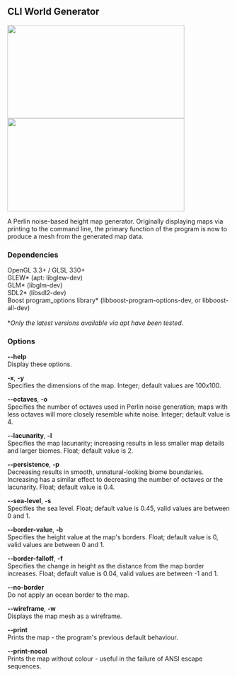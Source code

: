 ## CLI World Generator
<img src="https://i.imgur.com/4TUrKIH.jpg" width=400 height=210><img src="https://i.imgur.com/sDqgUzr.jpg" width=400 height=210>

A Perlin noise-based height map generator. Originally displaying maps via printing to the command line, the primary function of the program is now to produce a mesh from the generated map data.


### Dependencies
OpenGL 3.3+ / GLSL 330+<br>
GLEW\* (apt: libglew-dev)<br>
GLM\* (libglm-dev)<br>
SDL2\* (libsdl2-dev)<br>
Boost program\_options library\* (libboost-program-options-dev, or libboost-all-dev)<br>
<br>
\**Only the latest versions available via apt have been tested.*<br>


### Options
<b>--help</b><br>
Display these options.

<b>-x</b>, <b>-y</b><br>
Specifies the dimensions of the map. Integer; default values are 100x100.

<b>--octaves</b>, <b>-o</b><br>
Specifies the number of octaves used in Perlin noise generation; maps with less octaves will more closely resemble white noise. Integer; default value is 4.

<b>--lacunarity</b>, <b>-l</b><br>
Specifies the map lacunarity; increasing results in less smaller map details and larger biomes. Float; default value is 2.

<b>--persistence</b>, <b>-p</b><br>
Decreasing results in smooth, unnatural-looking biome boundaries. Increasing has a similar effect to decreasing the number of octaves or the lacunarity. Float; default value is 0.4.

<b>--sea-level</b>, <b>-s</b><br>
Specifies the sea level. Float; default value is 0.45, valid values are between 0 and 1.

<b>--border-value</b>, <b>-b</b><br>
Specifies the height value at the map's borders. Float; default value is 0, valid values are between 0 and 1.

<b>--border-falloff</b>, <b>-f</b><br>
Specifies the change in height as the distance from the map border increases. Float; default value is 0.04, valid values are between -1 and 1.

<b>--no-border</b><br>
Do not apply an ocean border to the map.

<b>--wireframe</b>, <b>-w</b><br>
Displays the map mesh as a wireframe.

<b>--print</b><br>
Prints the map - the program's previous default behaviour.

<b>--print-nocol</b><br>
Prints the map without colour - useful in the failure of ANSI escape sequences.
